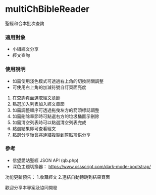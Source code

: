 # multiChBibleReader
聖經和合本批次查詢

### 適用對象
* 小組經文分享
* 經文查詢

### 使用說明
* 如需使用淺色模式可透過右上角的切換開關調整
* 可使用右上角的加減符號自訂頁面亮度
1. 在查詢頁面選取經文章節
2. 點選加入列表加入經文章節
3. 如需調整順序可透過拖曳左方的箭頭標誌調整
4. 如需刪除章節時可點選右方的垃圾桶圖示刪除
5. 如需清空列表時可以點選清空列表完成
6. 點選結果即可查看經文
7. 點選分享後會將連結複製到剪貼簿供分享

### 參考
* 信望愛站聖經 JSON API (qb.php)
* 深色主題切換器： https://www.cssscript.com/dark-mode-bootstrap/

功能更新預告：
1.收藏經文
2.連結自動轉跳到結果頁面

歡迎分享本專案及協同開發
